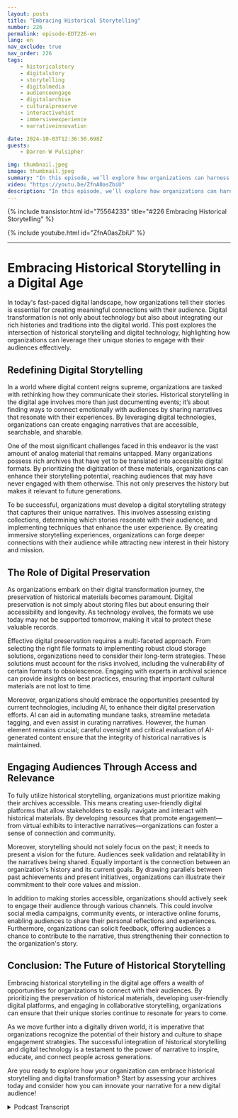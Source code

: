 ```yaml
---
layout: posts
title: "Embracing Historical Storytelling"
number: 226
permalink: episode-EDT226-en
lang: en
nav_exclude: true
nav_order: 226
tags:
    - historicalstory
    - digitalstory
    - storytelling
    - digitalmedia
    - audienceengage
    - digitalarchive
    - culturalpreserve
    - interactivehist
    - immersiveexperience
    - narrativeinnovation

date: 2024-10-03T12:36:50.698Z
guests:
    - Darren W Pulsipher

img: thumbnail.jpeg
image: thumbnail.jpeg
summary: "In this episode, we’ll explore how organizations can harness digital storytelling to create meaningful connections with their audiences. By integrating rich historical narratives with cutting-edge technology, businesses can preserve their heritage while engaging modern audiences in new, dynamic ways. Darren digs deep into history with Kristen Gwinn-Becker, CEO of HistoryIT."
video: "https://youtu.be/ZfnA0asZbiU"
description: "In this episode, we’ll explore how organizations can harness digital storytelling to create meaningful connections with their audiences. By integrating rich historical narratives with cutting-edge technology, businesses can preserve their heritage while engaging modern audiences in new, dynamic ways. Darren digs deep into history with Kristen Gwinn-Becker, CEO of HistoryIT."
---
```


<div>
{% include transistor.html id="75564233" title="#226 Embracing Historical Storytelling" %}

{% include youtube.html id="ZfnA0asZbiU" %}
</div>

---

# Embracing Historical Storytelling in a Digital Age

In today's fast-paced digital landscape, how organizations tell their stories is essential for creating meaningful connections with their audience. Digital transformation is not only about technology but also about integrating our rich histories and traditions into the digital world. This post explores the intersection of historical storytelling and digital technology, highlighting how organizations can leverage their unique stories to engage with their audiences effectively.

## Redefining Digital Storytelling

In a world where digital content reigns supreme, organizations are tasked with rethinking how they communicate their stories. Historical storytelling in the digital age involves more than just documenting events; it’s about finding ways to connect emotionally with audiences by sharing narratives that resonate with their experiences. By leveraging digital technologies, organizations can create engaging narratives that are accessible, searchable, and sharable.

One of the most significant challenges faced in this endeavor is the vast amount of analog material that remains untapped. Many organizations possess rich archives that have yet to be translated into accessible digital formats. By prioritizing the digitization of these materials, organizations can enhance their storytelling potential, reaching audiences that may have never engaged with them otherwise. This not only preserves the history but makes it relevant to future generations.

To be successful, organizations must develop a digital storytelling strategy that captures their unique narratives. This involves assessing existing collections, determining which stories resonate with their audience, and implementing techniques that enhance the user experience. By creating immersive storytelling experiences, organizations can forge deeper connections with their audience while attracting new interest in their history and mission.

## The Role of Digital Preservation

As organizations embark on their digital transformation journey, the preservation of historical materials becomes paramount. Digital preservation is not simply about storing files but about ensuring their accessibility and longevity. As technology evolves, the formats we use today may not be supported tomorrow, making it vital to protect these valuable records.

Effective digital preservation requires a multi-faceted approach. From selecting the right file formats to implementing robust cloud storage solutions, organizations need to consider their long-term strategies. These solutions must account for the risks involved, including the vulnerability of certain formats to obsolescence. Engaging with experts in archival science can provide insights on best practices, ensuring that important cultural materials are not lost to time.

Moreover, organizations should embrace the opportunities presented by current technologies, including AI, to enhance their digital preservation efforts. AI can aid in automating mundane tasks, streamline metadata tagging, and even assist in curating narratives. However, the human element remains crucial; careful oversight and critical evaluation of AI-generated content ensure that the integrity of historical narratives is maintained.

## Engaging Audiences Through Access and Relevance

To fully utilize historical storytelling, organizations must prioritize making their archives accessible. This means creating user-friendly digital platforms that allow stakeholders to easily navigate and interact with historical materials. By developing resources that promote engagement—from virtual exhibits to interactive narratives—organizations can foster a sense of connection and community.

Moreover, storytelling should not solely focus on the past; it needs to present a vision for the future. Audiences seek validation and relatability in the narratives being shared. Equally important is the connection between an organization's history and its current goals. By drawing parallels between past achievements and present initiatives, organizations can illustrate their commitment to their core values and mission.

In addition to making stories accessible, organizations should actively seek to engage their audience through various channels. This could involve social media campaigns, community events, or interactive online forums, enabling audiences to share their personal reflections and experiences. Furthermore, organizations can solicit feedback, offering audiences a chance to contribute to the narrative, thus strengthening their connection to the organization's story.

## Conclusion: The Future of Historical Storytelling

Embracing historical storytelling in the digital age offers a wealth of opportunities for organizations to connect with their audiences. By prioritizing the preservation of historical materials, developing user-friendly digital platforms, and engaging in collaborative storytelling, organizations can ensure that their unique stories continue to resonate for years to come.

As we move further into a digitally driven world, it is imperative that organizations recognize the potential of their history and culture to shape engagement strategies. The successful integration of historical storytelling and digital technology is a testament to the power of narrative to inspire, educate, and connect people across generations.

Are you ready to explore how your organization can embrace historical storytelling and digital transformation? Start by assessing your archives today and consider how you can innovate your narrative for a new digital audience!



<details>
<summary> Podcast Transcript </summary>

<p></p>

</details>
